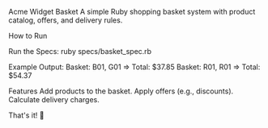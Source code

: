 Acme Widget Basket
A simple Ruby shopping basket system with product catalog, offers, and delivery rules.

How to Run

Run the Specs: ruby specs/basket_spec.rb

Example Output:
Basket: B01, G01 => Total: $37.85
Basket: R01, R01 => Total: $54.37

Features
Add products to the basket.
Apply offers (e.g., discounts).
Calculate delivery charges.

That's it! 🚀